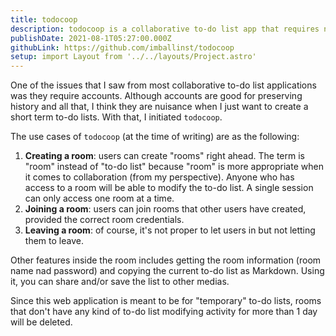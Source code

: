 ```yaml
---
title: todocoop
description: todocoop is a collaborative to-do list app that requires no login.
publishDate: 2021-08-1T05:27:00.000Z
githubLink: https://github.com/imballinst/todocoop
setup: import Layout from '../../layouts/Project.astro'
---
```


One of the issues that I saw from most collaborative to-do list applications was they require accounts. Although accounts are good for preserving history and all that, I think they are nuisance when I just want to create a short term to-do lists. With that, I initiated `todocoop`.

The use cases of `todocoop` (at the time of writing) are as the following:

1. **Creating a room**: users can create "rooms" right ahead. The term is "room" instead of "to-do list" because "room" is more appropriate when it comes to collaboration (from my perspective). Anyone who has access to a room will be able to modify the to-do list. A single session can only access one room at a time.
2. **Joining a room**: users can join rooms that other users have created, provided the correct room credentials.
3. **Leaving a room**: of course, it's not proper to let users in but not letting them to leave.

Other features inside the room includes getting the room information (room name nad password) and copying the current to-do list as Markdown. Using it, you can share and/or save the list to other medias.

Since this web application is meant to be for "temporary" to-do lists, rooms that don't have any kind of to-do list modifying activity for more than 1 day will be deleted.
